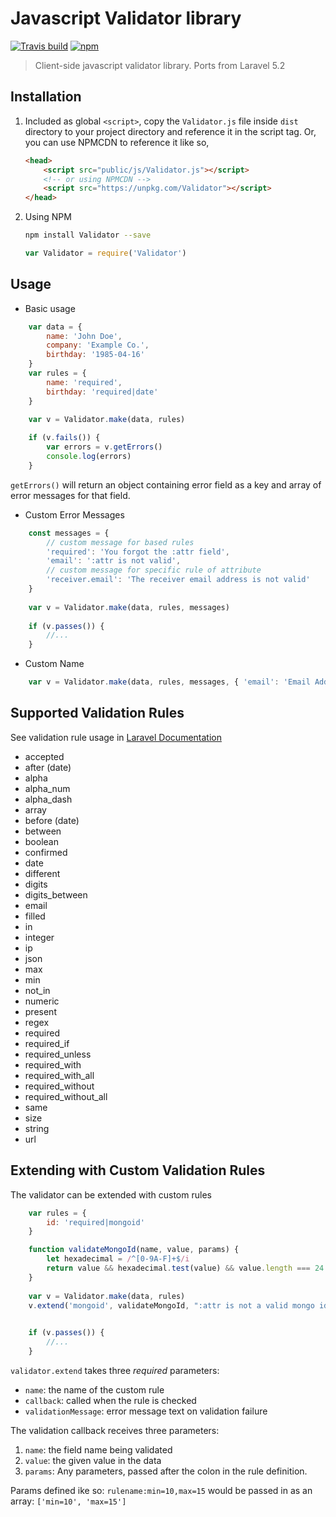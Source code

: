 # Javascript Validator library
[![Travis build](https://img.shields.io/travis/ratiw/Validator.svg)](https://travis-ci.org/ratiw/Validator)
[![npm](https://img.shields.io/npm/v/Validator.svg)](https://www.npmjs.com/package/Validator)

> Client-side javascript validator library. Ports from Laravel 5.2

## Installation

1. Included as global `<script>`, copy the `Validator.js` file inside `dist` directory to your project directory
and reference it in the script tag. Or, you can use NPMCDN to reference it like so,

    ```html
    <head>
        <script src="public/js/Validator.js"></script>
        <!-- or using NPMCDN -->
        <script src="https://unpkg.com/Validator"></script>
    </head>
    ```

2. Using NPM
    ```bash
    npm install Validator --save
    ```
    ```javascript
    var Validator = require('Validator')
    ```

## Usage
- Basic usage
```javascript
    var data = {
        name: 'John Doe',
        company: 'Example Co.',
        birthday: '1985-04-16'
    }
    var rules = {
        name: 'required',
        birthday: 'required|date'
    }
    
    var v = Validator.make(data, rules)

    if (v.fails()) {
        var errors = v.getErrors()
        console.log(errors)
    }
```

`getErrors()` will return an object containing error field as a key and array of error messages for that field.

- Custom Error Messages

```javascript
    const messages = {
        // custom message for based rules
        'required': 'You forgot the :attr field',
        'email': ':attr is not valid',
        // custom message for specific rule of attribute
        'receiver.email': 'The receiver email address is not valid'
    }
    
    var v = Validator.make(data, rules, messages)
    
    if (v.passes()) {
        //...
    }
```

- Custom Name

```javascript
    var v = Validator.make(data, rules, messages, { 'email': 'Email Address' })
```

## Supported Validation Rules

See validation rule usage in [Laravel Documentation](https://laravel.com/docs/5.2/validation#available-validation-rules)

- accepted
- after (date)
- alpha
- alpha_num
- alpha_dash
- array
- before (date)
- between
- boolean
- confirmed
- date
- different
- digits
- digits_between
- email
- filled
- in
- integer
- ip
- json
- max
- min
- not_in
- numeric
- present
- regex
- required
- required_if
- required_unless
- required_with
- required_with_all
- required_without
- required_without_all
- same
- size
- string
- url

## Extending with Custom Validation Rules

The validator can be extended with custom rules

```javascript
    var rules = {
        id: 'required|mongoid'
    }

    function validateMongoId(name, value, params) {
        let hexadecimal = /^[0-9A-F]+$/i
        return value && hexadecimal.test(value) && value.length === 24
    }
    
    var v = Validator.make(data, rules)
    v.extend('mongoid', validateMongoId, ":attr is not a valid mongo id")

    
    if (v.passes()) {
        //...
    }
```

`validator.extend` takes three _required_ parameters:

* `name`: the name of the custom rule
* `callback`: called when the rule is checked
* `validationMessage`: error message text on validation failure

The validation callback receives three parameters:

1. `name`: the field name being validated
2. `value`: the given value in the data
3. `params`: Any parameters, passed after the colon in the rule definition.
 
Params defined ike so: `rulename:min=10,max=15` would be passed in as an array: `['min=10', 'max=15']`

